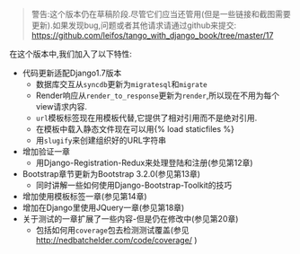 
>警告:这个版本仍在草稿阶段.尽管它们应当还管用(但是一些链接和截图需要更新).如果发现bug,问题或者其他请求请通过github来提交: https://github.com/leifos/tango_with_django_book/tree/master/17

在这个版本中,我们加入了以下特性:

* 代码更新适配Django1.7版本
    * 数据库交互从`syncdb`更新为`migratesql`和`migrate`
    * Render响应从`render_to_response`更新为`render`,所以现在不用为每个view请求内容.
    * `url`模板标签现在用模板代替,它提供了相对引用而不是绝对引用.
    * 在模板中载入静态文件现在可以用{% load staticfiles %}
    * 用`slugify`来创建组织好的URL字符串
* 增加验证一章
    * 用Django-Registration-Redux来处理登陆和注册(参见第12章)
* Bootstrap章节更新为Bootstrap 3.2.0(参见第13章)
    * 同时讲解一些如何使用Django-Bootstrap-Toolkit的技巧
* 增加使用模板标签一章(参见第14章)
* 增加在Django里使用JQuery一章(参见第18章)
* 关于测试的一章扩展了一些内容-但是仍在修改中(参见第20章)
    * 包括如何用`coverage`包去检测测试覆盖(参见 http://nedbatchelder.com/code/coverage/ )
